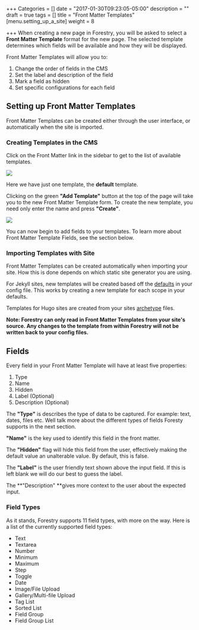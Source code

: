 +++
Categories = []
date = "2017-01-30T09:23:05-05:00"
description = ""
draft = true
tags = []
title = "Front Matter Templates"
[menu.setting_up_a_site]
weight = 8

+++
<span style="letter-spacing: 0.01em;">When creating a new page in Forestry, you will be asked to select a</span> <span style="letter-spacing: 0.01em;"></span>**Front Matter Template**<span style="letter-spacing: 0.01em;"> </span><span style="letter-spacing: 0.01em;">format for the new page. The selected template determines which fields will be available and how they will be displayed.</span>

<span style="letter-spacing: 0.18px;">Front Matter Templates will allow you to:</span>

1.  Change the order of fields in the CMS
2.  Set the label and description of the field
3.  Mark a field as hidden
4.  Set specific configurations for each field

## Setting up Front Matter Templates

Front Matter Templates can be created either through the user interface, or automatically when the site is imported.

### Creating Templates in the CMS

Click on the Front Matter link in the sidebar to get to the list of available templates.

![](/docs/forestryio/images/Screen%20Shot%202017-01-30%20at%2011.08.18%20AM-3.png)

Here we have just one template, the **default** template.

Clicking on the green **"Add Template"** button at the top of the page will take you to the new Front Matter Template form. To create the new template, you need only enter the name and press **"Create"**.

![](/docs/forestryio/images/Screen%20Shot%202017-01-30%20at%2012.33.11%20PM.png)

You can now begin to add fields to your templates. To learn more about Front Matter Template Fields, see the section below.

### Importing Templates with Site

Front Matter Templates can be created automatically when importing your site. How this is done depends on which static site generator you are using.

For Jekyll sites, new templates will be created based off the [defaults](https://jekyllrb.com/docs/configuration/#front-matter-defaults) in your config file. This works by creating a new template for each scope in your defaults.

Templates for Hugo sites are created from your sites [archetype](https://gohugo.io/content/archetypes/) files.

**Note: Forestry can only read in Front Matter Templates from your site's source. Any changes to the template from within Forestry will not be written back to your config files.**

## Fields

Every field in your Front Matter Template will have at least five properties:

1.  Type
2.  Name
3.  Hidden
4.  Label (Optional)
5.  Description (Optional)

The **"Type"** is describes the type of data to be captured. For example: text, dates, files etc. Well talk more about the different types of fields Foresty supports in the next section.

**"Name"** is the key used to identify this field in the front matter.

The **"Hidden"** flag will hide this field from the user, effectively making the default value an unalterable value. By default, this is false.

The **"Label"** is the user friendly text shown above the input field. If this is left blank we will do our best to guess the label.

The **"Description" **gives more context to the user about the expected input.

### Field Types

As it stands, Forestry supports 11 field types, with more on the way. Here is a list of the currently supported field types:

*   Text
*   Textarea
*   Number
*   Minimum
*   Maximum
*   Step
*   Toggle
*   Date
*   Image/File Upload
*   Gallery/Multi-file Upload
*   Tag List
*   Sorted List
*   Field Group
*   Field Group List